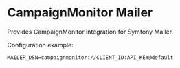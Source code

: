 CampaignMonitor Mailer
================

Provides CampaignMonitor integration for Symfony Mailer.

Configuration example:

```env
MAILER_DSN=campaignmonitor://CLIENT_ID:API_KEY@default
```